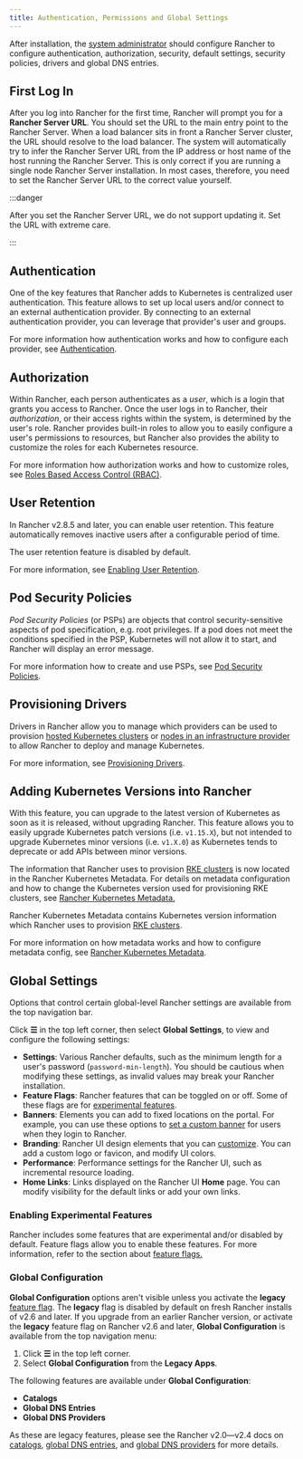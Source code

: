 ```yaml
---
title: Authentication, Permissions and Global Settings
---
```


<head>
  <link rel="canonical" href="https://ranchermanager.docs.rancher.com/how-to-guides/new-user-guides/authentication-permissions-and-global-configuration"/>
</head>

After installation, the [system administrator](manage-role-based-access-control-rbac/global-permissions.md) should configure Rancher to configure authentication, authorization, security, default settings, security policies, drivers and global DNS entries.

## First Log In

After you log into Rancher for the first time, Rancher will prompt you for a **Rancher Server URL**. You should set the URL to the main entry point to the Rancher Server. When a load balancer sits in front a Rancher Server cluster, the URL should resolve to the load balancer. The system will automatically try to infer the Rancher Server URL from the IP address or host name of the host running the Rancher Server. This is only correct if you are running a single node Rancher Server installation. In most cases, therefore, you need to set the Rancher Server URL to the correct value yourself.

:::danger

After you set the Rancher Server URL, we do not support updating it. Set the URL with extreme care.

:::

## Authentication

One of the key features that Rancher adds to Kubernetes is centralized user authentication. This feature allows to set up local users and/or connect to an external authentication provider. By connecting to an external authentication provider, you can leverage that provider's user and groups.

For more information how authentication works and how to configure each provider, see [Authentication](authentication-config/authentication-config.md).

## Authorization

Within Rancher, each person authenticates as a _user_, which is a login that grants you access to Rancher. Once the user logs in to Rancher, their _authorization_, or their access rights within the system, is determined by the user's role. Rancher provides built-in roles to allow you to easily configure a user's permissions to resources, but Rancher also provides the ability to customize the roles for each Kubernetes resource.

For more information how authorization works and how to customize roles, see [Roles Based Access Control (RBAC)](manage-role-based-access-control-rbac/manage-role-based-access-control-rbac.md).

## User Retention

In Rancher v2.8.5 and later, you can enable user retention. This feature automatically removes inactive users after a configurable period of time.

The user retention feature is disabled by default.

For more information, see [Enabling User Retention](../../advanced-user-guides/enable-user-retention.md).

## Pod Security Policies

_Pod Security Policies_ (or PSPs) are objects that control security-sensitive aspects of pod specification, e.g. root privileges. If a pod does not meet the conditions specified in the PSP, Kubernetes will not allow it to start, and Rancher will display an error message.

For more information how to create and use PSPs, see [Pod Security Policies](create-pod-security-policies.md).

## Provisioning Drivers

Drivers in Rancher allow you to manage which providers can be used to provision [hosted Kubernetes clusters](../kubernetes-clusters-in-rancher-setup/set-up-clusters-from-hosted-kubernetes-providers/set-up-clusters-from-hosted-kubernetes-providers.md) or [nodes in an infrastructure provider](../launch-kubernetes-with-rancher/use-new-nodes-in-an-infra-provider/use-new-nodes-in-an-infra-provider.md) to allow Rancher to deploy and manage Kubernetes.

For more information, see [Provisioning Drivers](about-provisioning-drivers/about-provisioning-drivers.md).

## Adding Kubernetes Versions into Rancher

With this feature, you can upgrade to the latest version of Kubernetes as soon as it is released, without upgrading Rancher. This feature allows you to easily upgrade Kubernetes patch versions (i.e. `v1.15.X`), but not intended to upgrade Kubernetes minor versions (i.e. `v1.X.0`) as Kubernetes tends to deprecate or add APIs between minor versions.

The information that Rancher uses to provision [RKE clusters](../launch-kubernetes-with-rancher/launch-kubernetes-with-rancher.md) is now located in the Rancher Kubernetes Metadata. For details on metadata configuration and how to change the Kubernetes version used for provisioning RKE clusters, see [Rancher Kubernetes Metadata.](../../../getting-started/installation-and-upgrade/upgrade-kubernetes-without-upgrading-rancher.md)

Rancher Kubernetes Metadata contains Kubernetes version information which Rancher uses to provision [RKE clusters](../launch-kubernetes-with-rancher/launch-kubernetes-with-rancher.md).

For more information on how metadata works and how to configure metadata config, see [Rancher Kubernetes Metadata](../../../getting-started/installation-and-upgrade/upgrade-kubernetes-without-upgrading-rancher.md).

## Global Settings

Options that control certain global-level Rancher settings are available from the top navigation bar. 

Click **☰** in the top left corner, then select **Global Settings**, to view and configure the following settings:

- **Settings**: Various Rancher defaults, such as the minimum length for a user's password (`password-min-length`). You should be cautious when modifying these settings, as invalid values may break your Rancher installation.
- **Feature Flags**: Rancher features that can be toggled on or off. Some of these flags are for [experimental features](#enabling-experimental-features).
- **Banners**: Elements you can add to fixed locations on the portal. For example, you can use these options to [set a custom banner](custom-branding.md#fixed-banners) for users when they login to Rancher. 
- **Branding**: Rancher UI design elements that you can [customize](custom-branding.md). You can add a custom logo or favicon, and modify UI colors.
- **Performance**: Performance settings for the Rancher UI, such as incremental resource loading.
- **Home Links**: Links displayed on the Rancher UI **Home** page. You can modify visibility for the default links or add your own links.

### Enabling Experimental Features

Rancher includes some features that are experimental and/or disabled by default. Feature flags allow you to enable these features. For more information, refer to the section about [feature flags.](../../advanced-user-guides/enable-experimental-features/enable-experimental-features.md)

### Global Configuration

**Global Configuration** options aren't visible unless you activate the **legacy** [feature flag](../../advanced-user-guides/enable-experimental-features/enable-experimental-features.md). The **legacy** flag is disabled by default on fresh Rancher installs of v2.6 and later. If you upgrade from an earlier Rancher version, or activate the **legacy** feature flag on Rancher v2.6 and later, **Global Configuration** is available from the top navigation menu:

1. Click **☰** in the top left corner.
1. Select **Global Configuration** from the **Legacy Apps**.

The following features are available under **Global Configuration**:

- **Catalogs**
- **Global DNS Entries**
- **Global DNS Providers**

As these are legacy features, please see the Rancher v2.0—v2.4 docs on [catalogs](https://github.com/rancher/rancher-docs/tree/main/archived_docs/en/version-2.0-2.4/how-to-guides/new-user-guides/helm-charts-in-rancher/helm-charts-in-rancher.md), [global DNS entries](https://github.com/rancher/rancher-docs/tree/main/archived_docs/en/version-2.0-2.4/how-to-guides/new-user-guides/helm-charts-in-rancher/globaldns.md#adding-a-global-dns-entry), and [global DNS providers](https://github.com/rancher/rancher-docs/tree/main/archived_docs/en/version-2.0-2.4/how-to-guides/new-user-guides/helm-charts-in-rancher/globaldns.md#editing-a-global-dns-provider) for more details.

